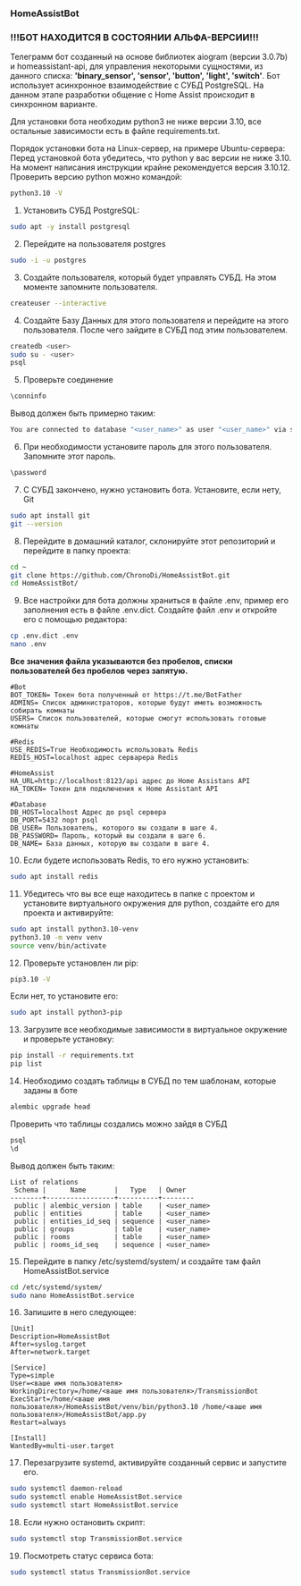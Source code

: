 ### HomeAssistBot
### !!!БОТ НАХОДИТСЯ В СОСТОЯНИИ АЛЬФА-ВЕРСИИ!!!


Телеграмм бот созданный на основе библиотек aiogram (версии 3.0.7b) и homeassistant-api, для управления некоторыми сущностями, из данного списка: 
__'binary_sensor', 'sensor', 'button', 'light', 'switch'__. Бот использует асинхронное взаимодействие с СУБД PostgreSQL.
На данном этапе разработки общение с Home Assist происходит в синхронном варианте. 

Для установки бота необходим python3 не ниже версии 3.10, все остальные зависимости есть в файле requirements.txt.

Порядок установки бота на Linux-сервер, на примере Ubuntu-сервера:
Перед установкой бота убедитесь, что python у вас версии не ниже 3.10. На момент написания инструкции крайне рекомендуется версия 3.10.12.
Проверить версию python можно командой:

````bash
python3.10 -V
````

1. Установить СУБД PostgreSQL:
```bash
sudo apt -y install postgresql
```

2. Перейдите на пользователя postgres
```bash
sudo -i -u postgres
```
3. Создайте пользователя, который будет управлять СУБД. На этом моменте запомните пользователя.
````bash
createuser --interactive
````
4. Создайте Базу Данных для этого пользователя и перейдите на этого пользователя. После чего зайдите в СУБД под этим пользователем.
````bash
createdb <user>
sudo su - <user>
psql
````
5. Проверьте соединение
````bash
\conninfo
````
Вывод должен быть примерно таким:
````bash
You are connected to database "<user_name>" as user "<user_name>" via socket in "/var/run/postgresql" at port "5432".
````
6. При необходимости установите пароль для этого пользователя. Запомните этот пароль.
````bash
\password
````

7. С СУБД закончено, нужно установить бота. Установите, если нету, Git
```bash
sudo apt install git
git --version
```

8. Перейдите в домашний каталог, склонируйте этот репозиторий и перейдите в папку проекта:
```bash
cd ~
git clone https://github.com/ChronoDi/HomeAssistBot.git
cd HomeAssistBot/
````

9. Все настройки для бота должны храниться в файле .env, пример его заполнения есть в файле .env.dict. Создайте файл .env и откройте его с помощью редактора:
```bash
cp .env.dict .env
nano .env
```
**Все значения файла указываются без пробелов, списки пользователей без пробелов через запятую.**  
````nano
#Bot
BOT_TOKEN= Токен бота полученный от https://t.me/BotFather
ADMINS= Список администраторов, которые будут иметь возможность собирать комнаты
USERS= Список пользователей, которые смогут использовать готовые комнаты

#Redis
USE_REDIS=True Необходимость использовать Redis
REDIS_HOST=localhost адрес серварера Redis

#HomeAssist
HA_URL=http://localhost:8123/api адрес до Home Assistans API
HA_TOKEN= Токен для подключения к Home Assistant API

#Database
DB_HOST=localhost Адрес до psql сервера
DB_PORT=5432 порт psql
DB_USER= Пользователь, которого вы создали в шаге 4.
DB_PASSWORD= Пароль, который вы создали в шаге 6.
DB_NAME= База данных, которую вы создали в шаге 4.
````
10. Если будете использовать Redis, то его нужно установить:
```bash
sudo apt install redis
```

11. Убедитесь что вы все еще находитесь в папке с проектом и установите виртуального окружения для python, создайте его для проекта и активируйте:
```bash
sudo apt install python3.10-venv
python3.10 -m venv venv
source venv/bin/activate
```

12. Проверьте установлен ли pip:
```bash
pip3.10 -V
```
Если нет, то установите его:
```bash
sudo apt install python3-pip
```
13. Загрузите все необходимые зависимости в виртуальное окружение и проверьте установку:
```bash
pip install -r requirements.txt
pip list
```

14. Необходимо создать таблицы в СУБД по тем шаблонам, которые заданы в боте

````bash
alembic upgrade head
````

Проверить что таблицы создались можно зайдя в СУБД
````bash
psql
\d
````

Вывод должен быть таким:
````psql
List of relations
 Schema |      Name       |   Type   | Owner
--------+-----------------+----------+--------
 public | alembic_version | table    | <user_name>
 public | entities        | table    | <user_name>
 public | entities_id_seq | sequence | <user_name>
 public | groups          | table    | <user_name>
 public | rooms           | table    | <user_name>
 public | rooms_id_seq    | sequence | <user_name>
````

15. Перейдите в папку /etc/systemd/system/ и создайте там файл HomeAssistBot.service
```bash
cd /etc/systemd/system/
sudo nano HomeAssistBot.service
```

16. Запишите в него следующее:
```nano
[Unit]
Description=HomeAssistBot
After=syslog.target
After=network.target

[Service]
Type=simple
User=<ваше имя пользователя>
WorkingDirectory=/home/<ваше имя пользователя>/TransmissionBot
ExecStart=/home/<ваше имя пользователя>/HomeAssistBot/venv/bin/python3.10 /home/<ваше имя пользователя>/HomeAssistBot/app.py
Restart=always

[Install]
WantedBy=multi-user.target
```

17. Перезагрузите systemd, активируйте созданный сервис и запустите его.

```bash
sudo systemctl daemon-reload
sudo systemctl enable HomeAssistBot.service
sudo systemctl start HomeAssistBot.service
```
18. Если нужно остановить скрипт:
```bash
sudo systemctl stop TransmissionBot.service
```

19. Посмотреть статус сервиса бота:
```bash
sudo systemctl status TransmissionBot.service
```







